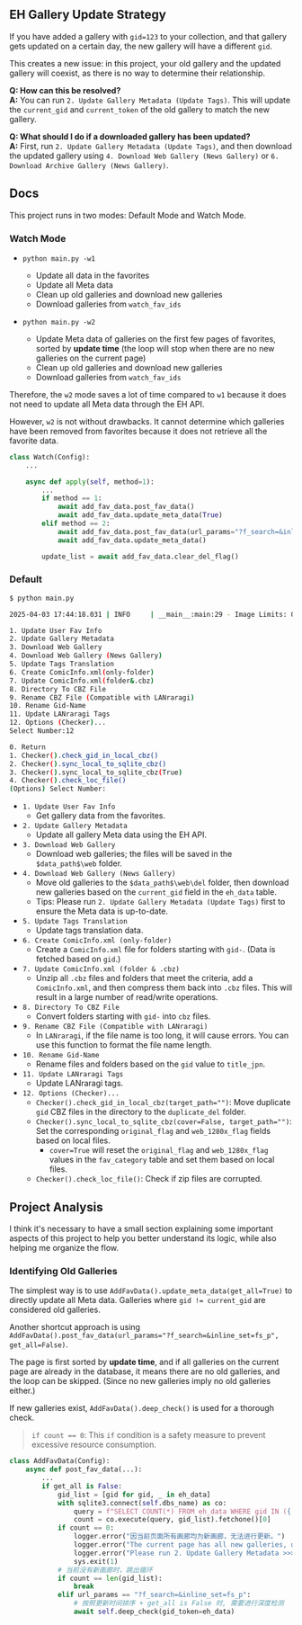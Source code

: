 ## EH Gallery Update Strategy

If you have added a gallery with `gid=123` to your collection, and that gallery gets updated on a certain day, the new
gallery will have a different `gid`.

This creates a new issue: in this project, your old gallery and the updated gallery will coexist, as there is no way to
determine their relationship.

**Q: How can this be resolved?**  
**A:** You can run `2. Update Gallery Metadata (Update Tags)`. This will update the `current_gid` and `current_token` of
the old gallery to match the new gallery.

**Q: What should I do if a downloaded gallery has been updated?**  
**A:** First, run `2. Update Gallery Metadata (Update Tags)`, and then download the updated gallery
using `4. Download Web Gallery (News Gallery)` or `6. Download Archive Gallery (News Gallery)`.

## Docs

This project runs in two modes: Default Mode and Watch Mode.

### Watch Mode

- `python main.py -w1`
    - Update all data in the favorites
    - Update all Meta data
    - Clean up old galleries and download new galleries
    - Download galleries from `watch_fav_ids`

- `python main.py -w2`
    - Update Meta data of galleries on the first few pages of favorites, sorted by **update time** (the loop will stop
      when there are no new galleries on the current page)
    - Clean up old galleries and download new galleries
    - Download galleries from `watch_fav_ids`

Therefore, the `w2` mode saves a lot of time compared to `w1` because it does not need to update all Meta data through
the EH API.

However, `w2` is not without drawbacks. It cannot determine which galleries have been removed from favorites because it
does not retrieve all the favorite data.

```python
class Watch(Config):
    ...

    async def apply(self, method=1):
        ...
        if method == 1:
            await add_fav_data.post_fav_data()
            await add_fav_data.update_meta_data(True)
        elif method == 2:
            await add_fav_data.post_fav_data(url_params="?f_search=&inline_set=fs_p", get_all=False)
            await add_fav_data.update_meta_data()

        update_list = await add_fav_data.clear_del_flag()
```

### Default

```sh
$ python main.py 

2025-04-03 17:44:18.031 | INFO     | __main__:main:29 - Image Limits: 0 / 50000

1. Update User Fav Info
2. Update Gallery Metadata
3. Download Web Gallery
4. Download Web Gallery (News Gallery)
5. Update Tags Translation
6. Create ComicInfo.xml(only-folder)
7. Update ComicInfo.xml(folder&.cbz)
8. Directory To CBZ File
9. Rename CBZ File (Compatible with LANraragi)
10. Rename Gid-Name
11. Update LANraragi Tags
12. Options (Checker)...
Select Number:12

0. Return
1. Checker().check_gid_in_local_cbz()
2. Checker().sync_local_to_sqlite_cbz()
3. Checker().sync_local_to_sqlite_cbz(True)
4. Checker().check_loc_file()
(Options) Select Number:
```

- `1. Update User Fav Info`
    - Get gallery data from the favorites.
- `2. Update Gallery Metadata`
    - Update all gallery Meta data using the EH API.
- `3. Download Web Gallery`
    - Download web galleries; the files will be saved in the `$data_path$\web` folder.
- `4. Download Web Gallery (News Gallery)`
    - Move old galleries to the `$data_path$\web\del` folder, then download new galleries based on the `current_gid`
      field in the `eh_data` table.
    - Tips: Please run `2. Update Gallery Metadata (Update Tags)` first to ensure the Meta data is up-to-date.
- `5. Update Tags Translation`
    - Update tags translation data.
- `6. Create ComicInfo.xml (only-folder)`
    - Create a `ComicInfo.xml` file for folders starting with `gid-`. (Data is fetched based on `gid`.)
- `7. Update ComicInfo.xml (folder & .cbz)`
    - Unzip all `.cbz` files and folders that meet the criteria, add a `ComicInfo.xml`, and then compress them back
      into `.cbz` files. This will result in a large number of read/write operations.
- `8. Directory To CBZ File`
    - Convert folders starting with `gid-` into `cbz` files.
- `9. Rename CBZ File (Compatible with LANraragi)`
    - In `LANraragi`, if the file name is too long, it will cause errors. You can use this function to format the file
      name length.
- `10. Rename Gid-Name`
    - Rename files and folders based on the `gid` value to `title_jpn`.
- `11. Update LANraragi Tags`
    - Update LANraragi tags.
- `12. Options (Checker)...`
    - `Checker().check_gid_in_local_cbz(target_path="")`: Move duplicate `gid` CBZ files in the directory to
      the `duplicate_del` folder.
    - `Checker().sync_local_to_sqlite_cbz(cover=False, target_path="")`: Set the corresponding `original_flag`
      and `web_1280x_flag` fields based on local files.
        - `cover=True` will reset the `original_flag` and `web_1280x_flag` values in the `fav_category` table and set
          them based on local files.
    - `Checker().check_loc_file()`: Check if zip files are corrupted.

## Project Analysis

I think it's necessary to have a small section explaining some important aspects of this project to help you better
understand its logic, while also helping me organize the flow.

### Identifying Old Galleries

The simplest way is to use `AddFavData().update_meta_data(get_all=True)` to directly update all Meta data. Galleries
where `gid != current_gid` are considered old galleries.

Another shortcut approach is using `AddFavData().post_fav_data(url_params="?f_search=&inline_set=fs_p", get_all=False)`.

The page is first sorted by **update time**, and if all galleries on the current page are already in the database, it
means there are no old galleries, and the loop can be skipped. (Since no new galleries imply no old galleries either.)

If new galleries exist, `AddFavData().deep_check()` is used for a thorough check.

> `if count == 0`: This `if` condition is a safety measure to prevent excessive resource consumption.

```python
class AddFavData(Config):
    async def post_fav_data(...):
        ...
        if get_all is False:
            gid_list = [gid for gid, _ in eh_data]
            with sqlite3.connect(self.dbs_name) as co:
                query = f"SELECT COUNT(*) FROM eh_data WHERE gid IN ({','.join(['?'] * len(gid_list))})"
                count = co.execute(query, gid_list).fetchone()[0]
            if count == 0:
                logger.error("因当前页面所有画廊均为新画廊，无法进行更新。")
                logger.error("The current page has all new galleries, unable to update.")
                logger.error("Please run 2. Update Gallery Metadata >>> 1. Update User Fav Info")
                sys.exit(1)
            # 当前没有新画廊时，跳出循环
            if count == len(gid_list):
                break
            elif url_params == "?f_search=&inline_set=fs_p":
                # 按照更新时间排序 + get_all is False 时, 需要进行深度检测
                await self.deep_check(gid_token=eh_data)
```

